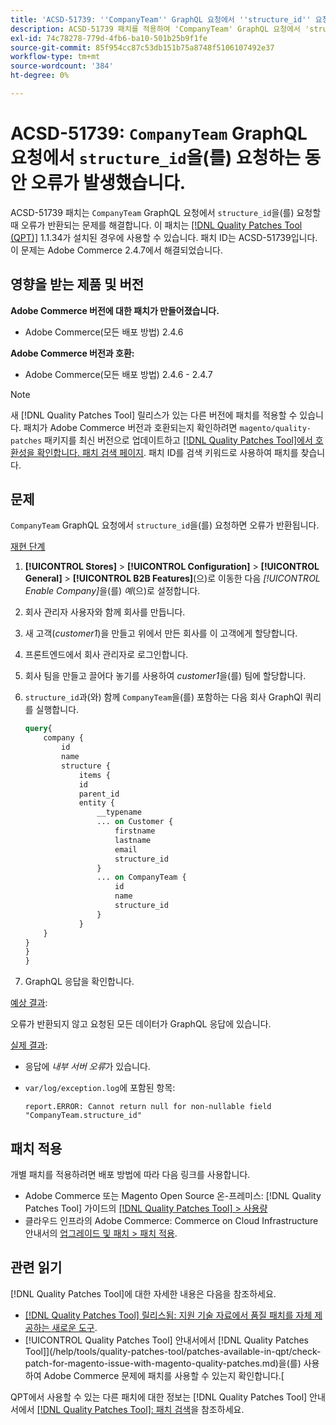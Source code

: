 ```yaml
---
title: 'ACSD-51739: ''CompanyTeam'' GraphQL 요청에서 ''structure_id'' 요청 오류'
description: ACSD-51739 패치를 적용하여 'CompanyTeam' GraphQL 요청에서 'structure_id'가 요청되면 오류가 반환되는 Adobe Commerce 문제를 수정합니다.
exl-id: 74c78278-779d-4fb6-ba10-501b25b9f1fe
source-git-commit: 85f954cc87c53db151b75a8748f5106107492e37
workflow-type: tm+mt
source-wordcount: '384'
ht-degree: 0%

---
```


# ACSD-51739: `CompanyTeam` GraphQL 요청에서 `structure_id`을(를) 요청하는 동안 오류가 발생했습니다.

ACSD-51739 패치는 `CompanyTeam` GraphQL 요청에서 `structure_id`을(를) 요청할 때 오류가 반환되는 문제를 해결합니다. 이 패치는 [[!DNL Quality Patches Tool (QPT)]](https://experienceleague.adobe.com/en/docs/commerce-knowledge-base/kb/announcements/commerce-announcements/magento-quality-patches-released-new-tool-to-self-serve-quality-patches) 1.1.34가 설치된 경우에 사용할 수 있습니다. 패치 ID는 ACSD-51739입니다. 이 문제는 Adobe Commerce 2.4.7에서 해결되었습니다.

## 영향을 받는 제품 및 버전

**Adobe Commerce 버전에 대한 패치가 만들어졌습니다.**

* Adobe Commerce(모든 배포 방법) 2.4.6

**Adobe Commerce 버전과 호환:**

* Adobe Commerce(모든 배포 방법) 2.4.6 - 2.4.7

>[!NOTE]
>
>새 [!DNL Quality Patches Tool] 릴리스가 있는 다른 버전에 패치를 적용할 수 있습니다. 패치가 Adobe Commerce 버전과 호환되는지 확인하려면 `magento/quality-patches` 패키지를 최신 버전으로 업데이트하고 [[!DNL Quality Patches Tool]에서 호환성을 확인합니다. 패치 검색 페이지](https://experienceleague.adobe.com/tools/commerce-quality-patches/index.html). 패치 ID를 검색 키워드로 사용하여 패치를 찾습니다.

## 문제

`CompanyTeam` GraphQL 요청에서 `structure_id`을(를) 요청하면 오류가 반환됩니다.

<u>재현 단계</u>

1. **[!UICONTROL Stores]** > **[!UICONTROL Configuration]** > **[!UICONTROL General]** > **[!UICONTROL B2B Features]**(으)로 이동한 다음 *[!UICONTROL Enable Company]*&#x200B;을(를) *예*(으)로 설정합니다.
1. 회사 관리자 사용자와 함께 회사를 만듭니다.
1. 새 고객(*customer1*)을 만들고 위에서 만든 회사를 이 고객에게 할당합니다.
1. 프론트엔드에서 회사 관리자로 로그인합니다.
1. 회사 팀을 만들고 끌어다 놓기를 사용하여 *customer1*&#x200B;을(를) 팀에 할당합니다.
1. `structure_id`과(와) 함께 `CompanyTeam`을(를) 포함하는 다음 회사 GraphQl 쿼리를 실행합니다.

   ```GraphQL
   query{
       company {
           id
           name
           structure {
               items {
               id
               parent_id
               entity {
                   __typename
                   ... on Customer {
                       firstname
                       lastname
                       email
                       structure_id
                   }
                   ... on CompanyTeam {
                       id
                       name
                       structure_id
                   }
               }
       }
   }
   }
   }
   ```

1. GraphQL 응답을 확인합니다.

<u>예상 결과</u>:

오류가 반환되지 않고 요청된 모든 데이터가 GraphQL 응답에 있습니다.

<u>실제 결과</u>:

* 응답에 *내부 서버 오류*&#x200B;가 있습니다.
* `var/log/exception.log`에 포함된 항목:

  ```
  report.ERROR: Cannot return null for non-nullable field "CompanyTeam.structure_id"
  ```

## 패치 적용

개별 패치를 적용하려면 배포 방법에 따라 다음 링크를 사용합니다.

* Adobe Commerce 또는 Magento Open Source 온-프레미스: [!DNL Quality Patches Tool] 가이드의 [[!DNL Quality Patches Tool] > 사용량](/help/tools/quality-patches-tool/usage.md)
* 클라우드 인프라의 Adobe Commerce: Commerce on Cloud Infrastructure 안내서의 [업그레이드 및 패치 > 패치 적용](https://experienceleague.adobe.com/docs/commerce-cloud-service/user-guide/develop/upgrade/apply-patches.html).

## 관련 읽기

[!DNL Quality Patches Tool]에 대한 자세한 내용은 다음을 참조하세요.

* [[!DNL Quality Patches Tool] 릴리스됨: 지원 기술 자료에서 품질 패치를 자체 제공하는 새로운 도구](https://experienceleague.adobe.com/en/docs/commerce-knowledge-base/kb/announcements/commerce-announcements/magento-quality-patches-released-new-tool-to-self-serve-quality-patches).
* [!UICONTROL Quality Patches Tool] 안내서에서  [!DNL Quality Patches Tool]](/help/tools/quality-patches-tool/patches-available-in-qpt/check-patch-for-magento-issue-with-magento-quality-patches.md)을(를) 사용하여 Adobe Commerce 문제에 패치를 사용할 수 있는지 확인합니다.[


QPT에서 사용할 수 있는 다른 패치에 대한 정보는 [!DNL Quality Patches Tool] 안내서에서 [[!DNL Quality Patches Tool]: 패치 검색](https://experienceleague.adobe.com/tools/commerce-quality-patches/index.html)을 참조하세요.
